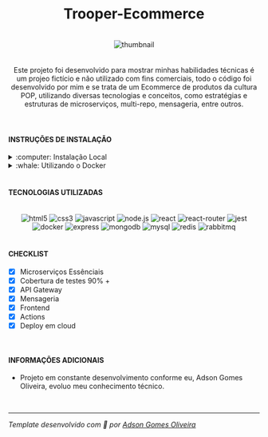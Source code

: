 <div align="center"><h1>Trooper-Ecommerce</h1></div>
<br />
<div align="center"><img src="https://i.ibb.co/jLKw3Mx/image.png" alt="thumbnail" /></div>
<br />
<br />
<div align="center">Este projeto foi desenvolvido para  mostrar minhas habilidades técnicas é um projeo fictício e não utilizado com fins comerciais, todo o código foi desenvolvido por mim e se trata de um Ecommerce de produtos da cultura POP, utilizando diversas tecnologias e conceitos, como estratégias e estruturas de microserviços, multi-repo, mensageria, entre outros.</div>
<br />
<br />
<h4>INSTRUÇÕES DE INSTALAÇÃO</h4>
<details>
<summary>:computer: Instalação Local</summary>
<br>

> Clone este repositório na sua maquina: `git clone git@github.com:Adson-Gomes-Oliveira/Trooper-Ecommerce.git`

> Agora faça o clone dos submodulos: `git submodule init && git submodule update`

> Instale as dependências necessárias em cada submodulo: `cd scripts && bash installDependencies.sh && cd ..`

> Inicie todos os servidores: `cd scripts && bash initiateServers.sh && cd ..`

> o frontend estará rodando na porta 3000 e o gateway na 5000
</details>
<details>
<summary>:whale: Utilizando o Docker</summary>
<br>

> Clone este repositório na sua maquina: `git clone git@github.com:Adson-Gomes-Oliveira/Trooper-Ecommerce.git`

> Agora execute os containers: `cd scripts && bash UpContainers.sh && cd ..`

> o frontend estará rodando na porta 3000 e o gateway na 5000
<br>
</details>
<br />
<h4>TECNOLOGIAS UTILIZADAS</h4>
<br />
<div align="center">
<img src="https://img.shields.io/badge/html5-%23E34F26.svg?style=for-the-badge&logo=html5&logoColor=white" alt="html5" />
<img src="https://img.shields.io/badge/css3-%231572B6.svg?style=for-the-badge&logo=css3&logoColor=white" alt="css3" />
<img src="https://img.shields.io/badge/javascript-%23323330.svg?style=for-the-badge&logo=javascript&logoColor=%23F7DF1E" alt="javascript" />
<img src="https://img.shields.io/badge/node.js-6DA55F?style=for-the-badge&logo=node.js&logoColor=white" alt="node.js" />
<img src="https://img.shields.io/badge/react-%2320232a.svg?style=for-the-badge&logo=react&logoColor=%2361DAFB" alt="react" />
<img src="https://img.shields.io/badge/React_Router-CA4245?style=for-the-badge&logo=react-router&logoColor=white" alt="react-router" />
<img src="https://img.shields.io/badge/-jest-%23C21325?style=for-the-badge&logo=jest&logoColor=white" alt="jest" />
<img src="https://img.shields.io/badge/docker-%230db7ed.svg?style=for-the-badge&logo=docker&logoColor=white" alt="docker" />
<img src="https://img.shields.io/badge/express.js-%23404d59.svg?style=for-the-badge&logo=express&logoColor=%2361DAFB" alt="express" />
<img src="https://img.shields.io/badge/MongoDB-%234ea94b.svg?style=for-the-badge&logo=mongodb&logoColor=white" alt="mongodb" />
<img src="https://img.shields.io/badge/mysql-%2300f.svg?style=for-the-badge&logo=mysql&logoColor=white" alt="mysql" />
<img src="https://img.shields.io/badge/redis-%23DD0031.svg?style=for-the-badge&logo=redis&logoColor=white" alt="redis" />
<img src="https://img.shields.io/badge/rabbitmq-%23FF6600.svg?&style=for-the-badge&logo=rabbitmq&logoColor=white" alt="rabbitmq" />
</div>
<br />
<h4>CHECKLIST</h4>

- [x] Microserviços Essênciais
- [x] Cobertura de testes 90% +
- [x] API Gateway
- [x] Mensageria
- [x] Frontend
- [x] Actions
- [x] Deploy em cloud
<br />
<h4>INFORMAÇÕES ADICIONAIS</h4>

- Projeto em constante desenvolvimento conforme eu, Adson Gomes Oliveira, evoluo meu conhecimento técnico.
<br />

---

*Template desenvolvido com :white_heart: por <a href="https://github.com/Adson-Gomes-Oliveira">Adson Gomes Oliveira</a>* 
